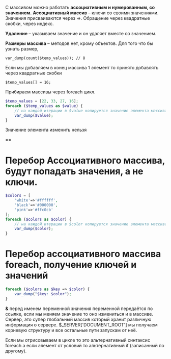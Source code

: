 С массивом можно работать **ассоциативным и нумерованным, со значением.**
**Ассоциативный массив** – ключи со своими значениями. Значения присваиваются через =>.
Обращение через квадратные скобки, через индекс.

**Удаление** – указываем значение и он удаляет вместе со значением.

**Размеры массива** – методов нет, крому объектов. Для того что бы узнать размер, 
```
var_dump(count($temp_values)); // 8
```

Если мы добавляем в конец массива 1 элемент то принято добавлять через квадратные скобки
```
$temp_values[] = 16;
```
Прибираем массивы через foreach цикл.

```php
$temp_values = [22, 33, 27, 16];
foreach ($temp_values as $value) {
    // на каждой итерации в $value копируется значение элемента массива
    var_dump($value);
}
```

Значение элемента изменить нельзя

==

# Перебор Ассоциативного массива, будут попадать значения, а не ключи.

```php
$colors = [
    'white'=>'#ffffff',
    'black'=>'#000000',
    'pink'=>'#ffc0cb'
];
foreach ($colors as $color) {
    // на каждой итерации в $color копируется значение элемента массива
    var_dump($color);
}
```

# Перебор ассоциативного массива foreach, получение ключей и значений

```php
foreach ($colors as $key => $color) {
    var_dump("$key: $color");
}
```

**&** перед именем переменной значения переменной передаётся по ссылке, если мы меняем значение то оно измениться и в массиве.
Сервер, это супер глобальный массив который хранит различную информация о сервере. $\_SERVER['DOCUMENT_ROOT'] мы получаем корневую структуру и все остальные пути запускам от неё.

Если мы отрисовываем в цикле то это альтернативный синтаксис foreach а если элемент от условий то альтернативный if (записанный по другому).
